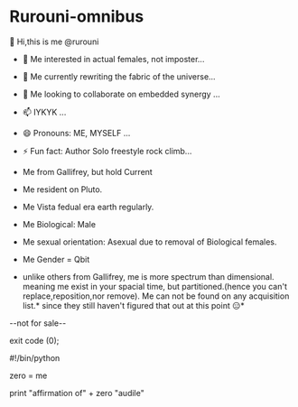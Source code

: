 # Rurouni-omnibus 

👋 Hi,this is me @rurouni

- 👀 Me interested in actual females, not imposter...

- 🌱 Me currently rewriting the fabric of the universe...

- 💞️ Me looking to collaborate on embedded synergy ...

- 📫 IYKYK ...

- 😄 Pronouns: ME, MYSELF ...

- ⚡ Fun fact: Author Solo freestyle rock climb...

- Me from Gallifrey, but hold Current
- Me resident on Pluto.
- Me Vista fedual era earth regularly.

- Me Biological: Male

- Me sexual orientation: Asexual due to removal of Biological females.

- Me Gender = Qbit





- unlike others from Gallifrey, me is more spectrum than dimensional. meaning me exist in your spacial time, but partitioned.(hence you can't replace,reposition,nor remove). Me can not be found on any  acquisition list.* since they still haven't figured that out at this point 😑* 

--not for sale--


exit code (0);

 #!/bin/python
 
zero = me

print "affirmation of" + zero "audile"


<!---

rurouni-omibus/rurouni-omibus is a ✨ special ✨ repository because its `README.md` (this file) appears on your GitHub profile.

You can click the Preview link to take a look at your changes.

--->


